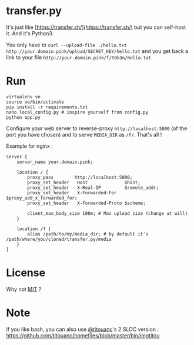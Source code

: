 # transfer.py

It's just like [https://transfer.sh/](https://transfer.sh/) but you can self-host it. And it's Python3.

You only have to `curl --upload-file ./hello.txt http://your.domain.pink/upload/SECRET_KEY/hello.txt`
and you get back a link to your file `http://your.domain.pink/f/t0k3n/hello.txt`

# Run

    virtualenv ve
    source ve/bin/activate
    pip install -r requirements.txt
    nano local_config.py # inspire yourself from config.py
    python app.py

Configure your web server to reverse-proxy `http://localhost:5000` (of the port you have chosen)
and to serve `MEDIA_DIR` as `/f/`. That's all !

Example for nginx :

    server {
        server_name your.domain.pink;

        location / {
            proxy_pass        http://localhost:5000;
            proxy_set_header   Host              $host;
            proxy_set_header   X-Real-IP         $remote_addr;
            proxy_set_header   X-Forwarded-For   $proxy_add_x_forwarded_for;
            proxy_set_header   X-Forwarded-Proto $scheme;

            client_max_body_size 100m; # Max upload size (change at will)
        }

        location /f {
            alias /path/to/my/media_dir; # by default it's /path/where/you/cloned/transfer.py/media
        }
    }


# License

Why not [MIT](https://opensource.org/licenses/MIT) ?


# Note

If you like bash, you can also use [@titouanc](https://github.com/titouanc/)'s 2 SLOC version :
https://github.com/titouanc/homefiles/blob/master/bin/imgtitou
